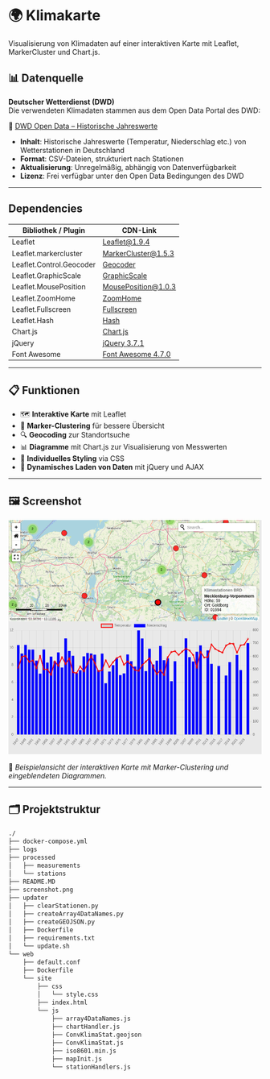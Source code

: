 # 🌍 Klimakarte

Visualisierung von Klimadaten auf einer interaktiven Karte mit Leaflet, MarkerCluster und Chart.js.

## 📊 Datenquelle

**Deutscher Wetterdienst (DWD)**  
Die verwendeten Klimadaten stammen aus dem Open Data Portal des DWD:

🔗 [DWD Open Data – Historische Jahreswerte](https://opendata.dwd.de/climate_environment/CDC/observations_germany/climate/annual/kl/historical/)

- **Inhalt**: Historische Jahreswerte (Temperatur, Niederschlag etc.) von Wetterstationen in Deutschland  
- **Format**: CSV-Dateien, strukturiert nach Stationen  
- **Aktualisierung**: Unregelmäßig, abhängig von Datenverfügbarkeit  
- **Lizenz**: Frei verfügbar unter den Open Data Bedingungen des DWD

---

## Dependencies

| Bibliothek / Plugin              | CDN-Link                                                                 |
|----------------------------------|--------------------------------------------------------------------------|
| Leaflet                          | [Leaflet@1.9.4](https://unpkg.com/leaflet@1.9.4)                          |
| Leaflet.markercluster            | [MarkerCluster@1.5.3](https://unpkg.com/leaflet.markercluster@1.5.3)     |
| Leaflet.Control.Geocoder         | [Geocoder](https://unpkg.com/leaflet-control-geocoder)                   |
| Leaflet.GraphicScale             | [GraphicScale](https://cdn.jsdelivr.net/npm/leaflet-graphicscale)        |
| Leaflet.MousePosition            | [MousePosition@1.0.3](https://unpkg.com/leaflet-mouse-position@1.0.3)    |
| Leaflet.ZoomHome                 | [ZoomHome](https://cdn.jsdelivr.net/npm/leaflet.zoomhome)                |
| Leaflet.Fullscreen               | [Fullscreen](https://cdn.jsdelivr.net/npm/leaflet.fullscreen)            |
| Leaflet.Hash                     | [Hash](https://cdn.jsdelivr.net/npm/leaflet-hash)                        |
| Chart.js                         | [Chart.js](https://cdn.jsdelivr.net/npm/chart.js)                        |
| jQuery                           | [jQuery 3.7.1](https://cdnjs.cloudflare.com/ajax/libs/jquery/3.7.1/jquery.min.js) |
| Font Awesome                     | [Font Awesome 4.7.0](https://cdnjs.cloudflare.com/ajax/libs/font-awesome/4.7.0/css/font-awesome.min.css) |

---

## 📋 Funktionen

- 🗺️ **Interaktive Karte** mit Leaflet  
- 📍 **Marker-Clustering** für bessere Übersicht  
- 🔍 **Geocoding** zur Standortsuche  
- 📊 **Diagramme** mit Chart.js zur Visualisierung von Messwerten  
- 🎨 **Individuelles Styling** via CSS  
- 🔄 **Dynamisches Laden von Daten** mit jQuery und AJAX

---

## 🖼️ Screenshot

![Klimakarte – Beispielansicht](./screenshot.png "Interaktive Klimakarte mit Leaflet und Diagrammen")

📌 *Beispielansicht der interaktiven Karte mit Marker-Clustering und eingeblendeten Diagrammen.*

---

## 🗂️ Projektstruktur

```plaintext
./
├── docker-compose.yml
├── logs
├── processed
│   ├── measurements
│   └── stations
├── README.MD
├── screenshot.png
├── updater
│   ├── clearStationen.py
│   ├── createArray4DataNames.py
│   ├── createGEOJSON.py
│   ├── Dockerfile
│   ├── requirements.txt
│   └── update.sh
└── web
    ├── default.conf
    ├── Dockerfile
    └── site
        ├── css
        │   └── style.css
        ├── index.html
        └── js
            ├── array4DataNames.js
            ├── chartHandler.js
            ├── ConvKlimaStat.geojson
            ├── ConvKlimaStat.js
            ├── iso8601.min.js
            ├── mapInit.js
            └── stationHandlers.js
```
